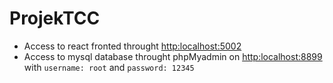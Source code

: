 # ProjekTCC

- Access to react fronted throught [http:localhost:5002](http:localhost:5002)
- Access to mysql database throught phpMyadmin on [http:localhost:8899](http:localhost:8899)
with `username: root` and `password: 12345` 
